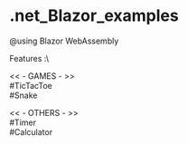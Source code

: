 # .net_Blazor_examples

@using Blazor WebAssembly

Features :\

<< - GAMES - >>\
#TicTacToe\
#Snake

<< - OTHERS - >>\
#Timer\
#Calculator

